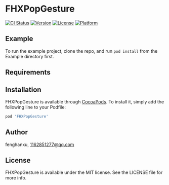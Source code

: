 # FHXPopGesture

[![CI Status](https://img.shields.io/travis/fenghanxu/FHXPopGesture.svg?style=flat)](https://travis-ci.org/fenghanxu/FHXPopGesture)
[![Version](https://img.shields.io/cocoapods/v/FHXPopGesture.svg?style=flat)](https://cocoapods.org/pods/FHXPopGesture)
[![License](https://img.shields.io/cocoapods/l/FHXPopGesture.svg?style=flat)](https://cocoapods.org/pods/FHXPopGesture)
[![Platform](https://img.shields.io/cocoapods/p/FHXPopGesture.svg?style=flat)](https://cocoapods.org/pods/FHXPopGesture)

## Example

To run the example project, clone the repo, and run `pod install` from the Example directory first.

## Requirements

## Installation

FHXPopGesture is available through [CocoaPods](https://cocoapods.org). To install
it, simply add the following line to your Podfile:

```ruby
pod 'FHXPopGesture'
```

## Author

fenghanxu, 1162851277@qq.com

## License

FHXPopGesture is available under the MIT license. See the LICENSE file for more info.
